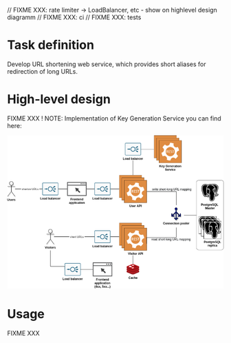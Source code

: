 // FIXME XXX: rate limiter -> LoadBalancer, etc - show on highlevel design diagramm
// FIXME XXX: ci
// FIXME XXX: tests

# Task definition
Develop URL shortening web service, which provides short aliases for redirection of long URLs.

# High-level design
FIXME XXX
! NOTE: Implementation of Key Generation Service you can find here: 

![](docs/high-level-design.png)

# Usage
FIXME XXX
